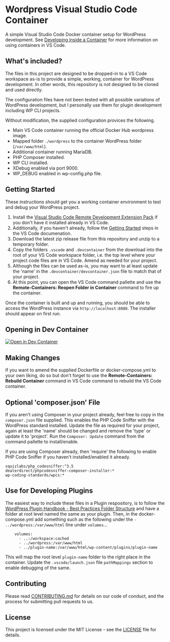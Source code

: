 # Wordpress Visual Studio Code Container
A simple Visual Studio Code Docker container setup for WordPress development.  See [Developing inside a Container](https://code.visualstudio.com/docs/remote/containers) for more information on using containers in VS Code.

## What's included?

The files in this project are designed to be dropped-in to a VS Code workspace as-is to provide a simple, working, container for WordPress development.  In other words, this repository is not designed to be cloned and used directly.

The configuration files have not been tested with all possible variations of WordPress development, but I personally use them for plugin development including WP CLI projects.

Without modification, the supplied configuration provices the following.

- Main VS Code container running the official Docker Hub wordpress image.
- Mapped folder `./wordpress` to the container WordPress folder (`/var/www/html`).
- Additional container running MariaDB.
- PHP Composer installed.
- WP CLI installed.
- XDebug enabled via port 9000.
- WP_DEBUG enabled in wp-config.php file.

## Getting Started

These instructions should get you a working container environment to test and debug your WordPress project.

1. Install the [Visual Studio Code Remote Development Extension Pack](https://marketplace.visualstudio.com/items?itemName=ms-vscode-remote.vscode-remote-extensionpack) if you don't have it installed already in VS Code.
1. Additionally, if you haven't already, follow the [Getting Started](https://code.visualstudio.com/docs/remote/containers#_getting-started) steps in the VS Code documenation.
1. Download the latest zip release file from this repository and unzip to a temporary folder.
1. Copy the folders `.vscode` and `.devcontainer` from the download into the root of your VS Code workspace folder, i.e. the top level where your project code files are in VS Code.  Amend as needed for your project.
1. Although the files can be used as-is, you may want to at least update the 'name' in the `.devcontainer/devcontainer.json` file to match that of your project.
1. At this point, you can open the VS Code command pallette and use the **Remote-Containers: Reopen Folder in Container** command to fire up the container.

Once the container is built and up and running, you should be able to access the WordPress instance via `http://localhost:8080`.  The installer should appear on first run.

## Opening in Dev Container

[![Open in Dev Container](https://img.shields.io/badge/Open%20in-Dev%20Container-blue)](vscode://vscode-remote/containers?url=https://github.com/noeoedi/wordpress-vscode-container)

## Making Changes

If you want to amend the supplied Dockerfile or docker-compose.yml to your own liking, do so but don't forget to use the **Remote-Containers: Rebuild Container** command in VS Code command to rebuild the VS Code container.

## Optional 'composer.json' File

If you aren't using Composer in your project already, feel free to copy in the `composer.json` file supplied.  This enables the PHP Code Sniffer with the WordPress standard installed.  Update the file as required for your project, again at least the 'name' should be changed and remove the 'type' or update it to 'project'.  Run the `Composer: Update` command from the command pallette to install/enable.

If you are using Composer already, then 'require' the following to enable PHP Code Sniffer if you haven't installed/enabled it already.

```
squizlabs/php_codesniffer:^3.5
dealerdirect/phpcodesniffer-composer-installer:*
wp-coding-standards/wpcs:*
```


## Use for Developing Plugins

The easiest way to include these files in a Plugin respository, is to follow the [WordPress Plugin Handbook - Best Practices Folder Structure](https://developer.wordpress.org/plugins/plugin-basics/best-practices/#folder-structure) and have a folder at root level named the same as your plugin.  Then, in the docker-compose.yml add something such as the following under the `- ../wordpress:/var/www/html` line under `volumes`...

```
    volumes:
      - ..:/workspace:cached
      - ../wordpress:/var/www/html
      - ../plugin-name:/var/www/html/wp-content/plugins/plugin-name
```

This will map the root level `plugin-name` folder to the right place in the container.  Update the `.vscode/launch.json` file `pathMappings` section to enable debugging of the same.

## Contributing

Please read [CONTRIBUTING.md](CONTRIBUTING.md) for details on our code of conduct, and the process for submitting pull requests to us.

## License

This project is licensed under the MIT License - see the [LICENSE](LICENSE) file for details.

